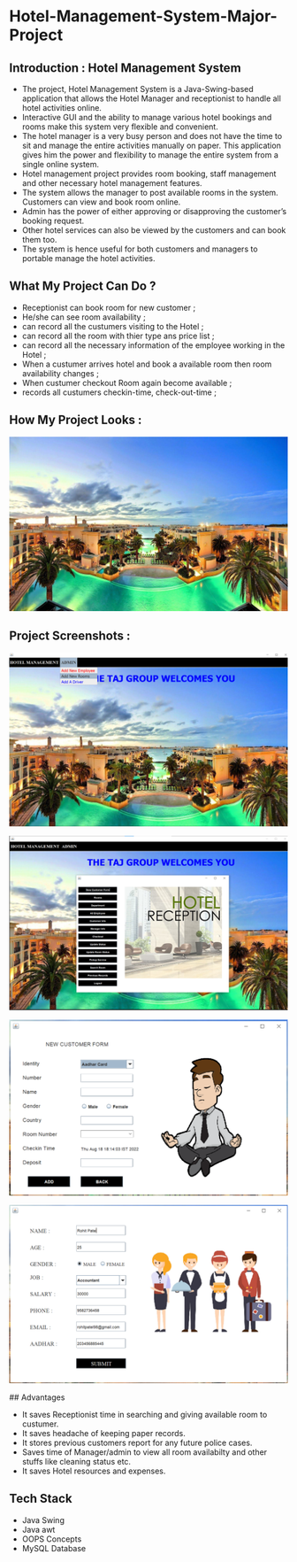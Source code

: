 # Hotel-Management-System-Major-Project

## Introduction : Hotel Management System
   * The project, Hotel Management System is a Java-Swing-based application that allows the Hotel Manager and receptionist to handle all hotel activities online. 
   * Interactive GUI and the ability to manage various hotel bookings and rooms make this system very flexible and convenient. 
   * The hotel manager is a very busy person and does not have the time to sit and manage the entire activities manually on paper. This application gives him the power  and flexibility to manage the entire system from a single online system. 
   * Hotel management project provides room booking, staff management and other necessary hotel management features. 
   * The system allows the manager to post available rooms in the system. Customers can view and book room online. 
   * Admin has the power of either approving or disapproving the customer’s booking request. 
   * Other hotel services can also be viewed by the customers and can book them too. 
   * The system is hence useful for both customers and managers to portable manage the hotel activities.

## What My Project Can Do ?
* Receptionist can book room for new customer ;
* He/she can see room availability ;
* can record all the custumers visiting to the Hotel ;
* can record all the room with thier type ans price list ;
* can record all the necessary information of the employee working in the Hotel ;
* When a custumer arrives hotel and book a available room then room availability changes ;
* When custumer checkout Room again become available ;
* records all custumers checkin-time, check-out-time ;


## How My Project Looks :
<p align="center">
<img src="icons/hotel_view.jpg" width="650" height="auto" title="Project Video Working" >
</p>

## Project Screenshots :
<p align="center">
<img src="icons/Screenshots/Dashboard.png" width="auto" height="auto" title="Dashboard" >
</p>
<p align="center">
<img src="icons/Screenshots/Reception.png" width="auto" height="auto" title="Reception" >
</p>
<p align="center">
<img src="icons/Screenshots/customer_form.png" width="auto" height="auto" title="Customer Form" >
</p>
<p align="center">
<img src="icons/Screenshots/new_employee.png" width="auto" height="auto" title="New Employee Form" >
</p>
## Advantages 

 * It saves Receptionist time in searching and giving available room to custumer.
 * It saves headache of keeping paper records.
 * It stores previous customers report for any future police cases.
 * Saves time of Manager/admin to view all room availabilty and other stuffs like cleaning status etc.
 * It saves Hotel resources and expenses.
 
 
 ## Tech Stack 
 * Java Swing
 * Java awt
 * OOPS Concepts
 * MySQL Database

